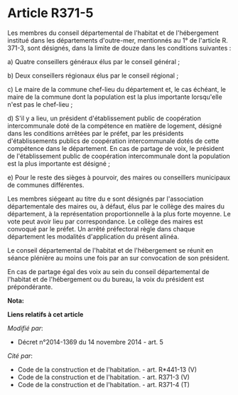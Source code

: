# Article R371-5

Les membres du conseil départemental de l'habitat et de l'hébergement institué dans les départements d'outre-mer, mentionnés
au 1° de l'article R. 371-3, sont désignés, dans la limite de douze dans les conditions suivantes : 

a) Quatre conseillers généraux élus par le conseil général ; 

b) Deux conseillers régionaux élus par le conseil régional ; 

c) Le maire de la commune chef-lieu du département et, le cas échéant, le maire de la commune dont la population est la plus
importante lorsqu'elle n'est pas le chef-lieu ; 

d) S'il y a lieu, un président d'établissement public de coopération intercommunale doté de la compétence en matière de
logement, désigné dans les conditions arrêtées par le préfet, par les présidents d'établissements publics de coopération
intercommunale dotés de cette compétence dans le département. En cas de partage de voix, le président de l'établissement
public de coopération intercommunale dont la population est la plus importante est désigné ; 

e) Pour le reste des sièges à pourvoir, des maires ou conseillers municipaux de communes différentes. 

Les membres siégeant au titre du e sont désignés par l'association départementale des maires ou, à défaut, élus par le
collège des maires du département, à la représentation proportionnelle à la plus forte moyenne. Le vote peut avoir lieu par
correspondance. Le collège des maires est convoqué par le préfet. Un arrêté préfectoral règle dans chaque département les
modalités d'application du présent alinéa. 

Le conseil départemental de l'habitat et de l'hébergement se réunit en séance plénière au moins une fois par an sur
convocation de son président. 

En cas de partage égal des voix au sein du conseil départemental de l'habitat et de l'hébergement ou du bureau, la voix du
président est prépondérante.

**Nota:**



**Liens relatifs à cet article**

_Modifié par_:

  - Décret n°2014-1369 du 14 novembre 2014 - art. 5

_Cité par_:

  - Code de la construction et de l'habitation. - art. R*441-13 (V)
  - Code de la construction et de l'habitation. - art. R371-3 (V)
  - Code de la construction et de l'habitation. - art. R371-4 (T)
